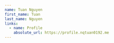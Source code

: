 ```yaml
---
name: Tuan Nguyen
first_name: Tuan
last_name: Nguyen
links:
  - name: Profile
    absolute_url: https://profile.nqtuan0192.me
---
```


